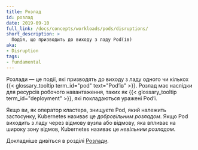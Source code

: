 ```yaml
---
title: Розлад
id: розлад
date: 2019-09-10
full_link: /docs/concepts/workloads/pods/disruptions/
short_description: >
  Подія, що призводить до виходу з ладу Pod(ів)
aka:
- Disruption
tags:
- fundamental
---
```


Розлади — це події, які призводять до виходу з ладу одного чи кількох {{< glossary_tooltip term_id="pod" text="Podʼів" >}}. Розлад має наслідки для ресурсів робочого навантаження, таких як {{< glossary_tooltip term_id="deployment" >}}, які покладаються уражені Podʼі.

<!--more-->

Якщо ви, як оператор кластера, знищуєте Pod, який належить застосунку, Kubernetes називає це _добровільним розладом_. Якщо Pod виходить з ладу через відмову вузла або відмову, яка впливає на широку зону відмов, Kubernetes називає це _невільним розладом_.

Докладніше дивіться в розділі [Розлади](/uk/docs/concepts/workloads/pods/disruptions/).
